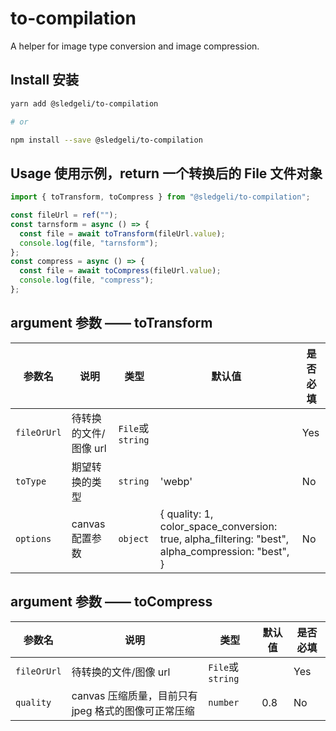 # to-compilation

A helper for image type conversion and image compression.

## Install 安装

```bash
yarn add @sledgeli/to-compilation

# or

npm install --save @sledgeli/to-compilation
```

## Usage 使用示例，return 一个转换后的 File 文件对象

```js
import { toTransform, toCompress } from "@sledgeli/to-compilation";

const fileUrl = ref("");
const tarnsform = async () => {
  const file = await toTransform(fileUrl.value);
  console.log(file, "tarnsform");
};
const compress = async () => {
  const file = await toCompress(fileUrl.value);
  console.log(file, "compress");
};
```

## argument 参数 —— toTransform

| 参数名      | 说明                  | 类型             | 默认值                                                                                            | 是否必填 |
| ----------- | --------------------- | ---------------- | ------------------------------------------------------------------------------------------------- | -------- |
| `fileOrUrl` | 待转换的文件/图像 url | `File`或`string` |                                                                                                   | Yes      |
| `toType`    | 期望转换的类型        | `string`         | 'webp'                                                                                            | No       |
| `options`   | canvas 配置参数       | `object`         | { quality: 1, color_space_conversion: true, alpha_filtering: "best", alpha_compression: "best", } | No       |

## argument 参数 —— toCompress

| 参数名      | 说明                                                | 类型             | 默认值 | 是否必填 |
| ----------- | --------------------------------------------------- | ---------------- | ------ | -------- |
| `fileOrUrl` | 待转换的文件/图像 url                               | `File`或`string` |        | Yes      |
| `quality`   | canvas 压缩质量，目前只有 jpeg 格式的图像可正常压缩 | `number`         | 0.8    | No       |
